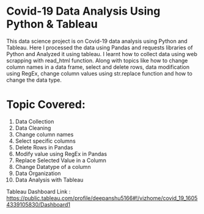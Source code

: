 # Covid-19 Data Analysis Using Python & Tableau

This data science project is on Covid-19 data analysis using Python and Tableau. Here I processed the data using Pandas and requests libraries of Python and Analyzed it using tableau. I learnt how to collect data using web scrapping with read_html function. Along with topics like how to change column names in a data frame, select and delete rows, data modification using RegEx, change column values using str.replace function and how to change the data type.

# Topic Covered:

  1. Data Collection
  2. Data Cleaning
  3. Change column names
  4. Select specific columns
  5. Delete Rows in Pandas
  6. Modify value using RegEx in Pandas
  7. Replace Selected Value in a Column
  8. Change Datatype of a column
  9. Data Organization
  10. Data Analysis with Tableau
  
  Tableau Dashboard Link : https://public.tableau.com/profile/deepanshu5166#!/vizhome/covid_19_16054339105830/Dashboard1
